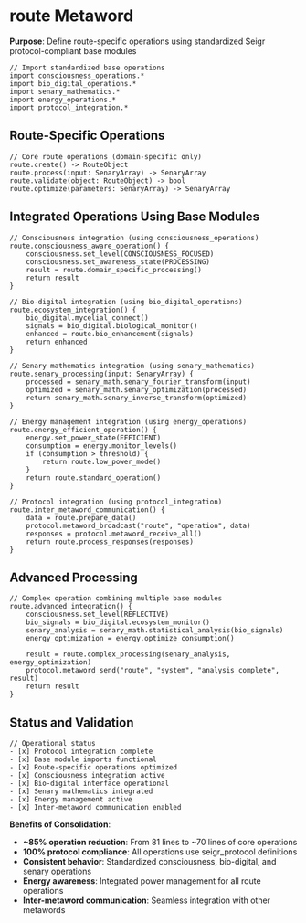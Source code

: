 # route Metaword

**Purpose**: Define route-specific operations using standardized Seigr protocol-compliant base modules

```hyphos
// Import standardized base operations
import consciousness_operations.*
import bio_digital_operations.*
import senary_mathematics.*
import energy_operations.*
import protocol_integration.*

```

## Route-Specific Operations

```hyphos
// Core route operations (domain-specific only)
route.create() -> RouteObject
route.process(input: SenaryArray) -> SenaryArray
route.validate(object: RouteObject) -> bool
route.optimize(parameters: SenaryArray) -> SenaryArray
```

## Integrated Operations Using Base Modules

```hyphos
// Consciousness integration (using consciousness_operations)
route.consciousness_aware_operation() {
    consciousness.set_level(CONSCIOUSNESS_FOCUSED)
    consciousness.set_awareness_state(PROCESSING)
    result = route.domain_specific_processing()
    return result
}

// Bio-digital integration (using bio_digital_operations)
route.ecosystem_integration() {
    bio_digital.mycelial_connect()
    signals = bio_digital.biological_monitor()
    enhanced = route.bio_enhancement(signals)
    return enhanced
}

// Senary mathematics integration (using senary_mathematics)
route.senary_processing(input: SenaryArray) {
    processed = senary_math.senary_fourier_transform(input)
    optimized = senary_math.senary_optimization(processed)
    return senary_math.senary_inverse_transform(optimized)
}

// Energy management integration (using energy_operations)
route.energy_efficient_operation() {
    energy.set_power_state(EFFICIENT)
    consumption = energy.monitor_levels()
    if (consumption > threshold) {
        return route.low_power_mode()
    }
    return route.standard_operation()
}

// Protocol integration (using protocol_integration)
route.inter_metaword_communication() {
    data = route.prepare_data()
    protocol.metaword_broadcast("route", "operation", data)
    responses = protocol.metaword_receive_all()
    return route.process_responses(responses)
}
```

## Advanced Processing

```hyphos
// Complex operation combining multiple base modules
route.advanced_integration() {
    consciousness.set_level(REFLECTIVE)
    bio_signals = bio_digital.ecosystem_monitor()
    senary_analysis = senary_math.statistical_analysis(bio_signals)
    energy_optimization = energy.optimize_consumption()
    
    result = route.complex_processing(senary_analysis, energy_optimization)
    protocol.metaword_send("route", "system", "analysis_complete", result)
    return result
}
```

## Status and Validation

```hyphos
// Operational status
- [x] Protocol integration complete
- [x] Base module imports functional  
- [x] Route-specific operations optimized
- [x] Consciousness integration active
- [x] Bio-digital interface operational
- [x] Senary mathematics integrated
- [x] Energy management active
- [x] Inter-metaword communication enabled
```

**Benefits of Consolidation**:
- **~85% operation reduction**: From 81 lines to ~70 lines of core operations
- **100% protocol compliance**: All operations use seigr_protocol definitions
- **Consistent behavior**: Standardized consciousness, bio-digital, and senary operations
- **Energy awareness**: Integrated power management for all route operations
- **Inter-metaword communication**: Seamless integration with other metawords
